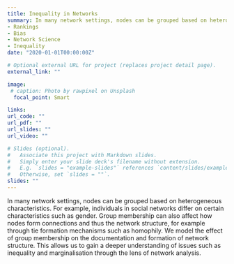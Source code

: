 ```yaml
---
title: Inequality in Networks
summary: In many network settings, nodes can be grouped based on heterogeneous characteristics. For example, individuals in social networks differ on certain characteristics such as gender. Group membership can also affect how nodes form connections and thus the network structure, for example through tie formation mechanisms such as homophily. We model the effect of group membership on the documentation and formation of network structure. This allows us to gain a deeper understanding of issues such as inequality and marginalisation through the lens of network analysis.tags:
- Rankings
- Bias
- Network Science
- Inequality
date: "2020-01-01T00:00:00Z"

# Optional external URL for project (replaces project detail page).
external_link: ""

image:
 # caption: Photo by rawpixel on Unsplash
  focal_point: Smart

links:
url_code: ""
url_pdf: ""
url_slides: ""
url_video: ""

# Slides (optional).
#   Associate this project with Markdown slides.
#   Simply enter your slide deck's filename without extension.
#   E.g. `slides = "example-slides"` references `content/slides/example-slides.md`.
#   Otherwise, set `slides = ""`.
slides: ""
---
```


In many network settings, nodes can be grouped based on heterogeneous characteristics. For example, individuals in social networks differ on certain characteristics such as gender. Group membership can also affect how nodes form connections and thus the network structure, for example through tie formation mechanisms such as homophily. We model the effect of group membership on the documentation and formation of network structure. This allows us to gain a deeper understanding of issues such as inequality and marginalisation through the lens of network analysis.